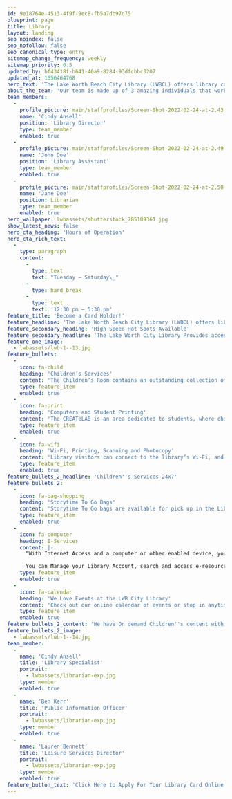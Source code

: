 ```yaml
---
id: 9e18764e-4513-4f9f-9ec8-fb5a7db97d75
blueprint: page
title: Library
layout: landing
seo_noindex: false
seo_nofollow: false
seo_canonical_type: entry
sitemap_change_frequency: weekly
sitemap_priority: 0.5
updated_by: bf43418f-b641-40a9-8284-93dfcbbc3207
updated_at: 1656464768
hero_text: 'The Lake Worth Beach City Library (LWBCL) offers library card holders resources such as children’s and adult books, videos, and audio books. Library services include WiFi, laptops, printing, scanning, faxing, and hotspots. Additional resources are available on-line using a LWBCL card.'
about_the_team: 'Our team is made up of 3 amazing individuals that work very hard.  We  love our community and this is demo text that I am using to fill up space.  Having 2 Sentences is ideal but anything works!'
team_members:
  -
    profile_picture: main/staffprofiles/Screen-Shot-2022-02-24-at-2.43.14-PM.png
    name: 'Cindy Ansell'
    position: 'Library Director'
    type: team_member
    enabled: true
  -
    profile_picture: main/staffprofiles/Screen-Shot-2022-02-24-at-2.49.00-PM.png
    name: 'John Doe'
    position: 'Library Assistant'
    type: team_member
    enabled: true
  -
    profile_picture: main/staffprofiles/Screen-Shot-2022-02-24-at-2.50.23-PM.png
    name: 'Jane Doe'
    position: Librarian
    type: team_member
    enabled: true
hero_wallpaper: lwbassets/shutterstock_785109361.jpg
show_latest_news: false
hero_cta_heading: 'Hours of Operation'
hero_cta_rich_text:
  -
    type: paragraph
    content:
      -
        type: text
        text: "Tuesday – Saturday\_"
      -
        type: hard_break
      -
        type: text
        text: '12:30 pm – 5:30 pm'
feature_title: 'Become a Card Holder!'
feature_headline: 'The Lake Worth Beach City Library (LWBCL) offers library card holders resources such as children’s and adult books, videos, and audio books. Library services include WiFi, laptops, printing, scanning, faxing, and hotspots. Additional resources are available on-line using a LWBCL card.'
feature_secondary_heading: 'High Speed Hot Spots Available'
feature_secondary_headline: 'The Lake Worth City Library Provides access to High Speed Hot Spots that can be checked out from the Library with your Library card at the front desk.'
feature_one_image:
  - lwbassets/lwb-1--13.jpg
feature_bullets:
  -
    icon: fa-child
    heading: 'Children’s Services'
    content: 'The Children’s Room contains an outstanding collection of picture books, chapter books, readers, graphic novels, and non-fiction source books.  The space is a welcoming and safe area for children to explore and to read, either alone, or with a reading buddy.'
    type: feature_item
    enabled: true
  -
    icon: fa-print
    heading: 'Computers and Student Printing'
    content: 'The CREATeLAB is an area dedicated to students, where children can meet friends and use iPads and computers.  Printing is free for students doing class work, and various materials such as poster board, markers and drawing tools, are available for creating posters and artwork.'
    type: feature_item
    enabled: true
  -
    icon: fa-wifi
    heading: 'Wi-Fi, Printing, Scanning and Photocopy'
    content: 'Library visitors can connect to the library’s Wi-Fi, and print wirelessly from phones, tablets or laptop computers. Scanning, faxing, and photocopying are popular services. Visitors often bring their own devices to connect to the Internet, but laptops are available for Internet access or printing.'
    type: feature_item
    enabled: true
feature_bullets_2_headline: 'Children''s Services 24x7'
feature_bullets_2:
  -
    icon: fa-bag-shopping
    heading: 'Storytime To Go Bags'
    content: 'Storytime To Go bags are available for pick up in the Library. Each bag contains a book and an activity for parents and children to do at home.'
    type: feature_item
    enabled: true
  -
    icon: fa-computer
    heading: E-Services
    content: |-
      “With Internet Access and a computer or other enabled device, you can access many useful library tools online”

      You can Manage your Library Account, search and access e-resources like ebooks, e-audiobooks, and magazines and newspapers, including academic publications.
    type: feature_item
    enabled: true
  -
    icon: fa-calendar
    heading: 'We Love Events at the LWB City Library'
    content: 'Check out our online calendar of events or stop in anytime to get up-to-date information on all of our upcoming events!'
    type: feature_item
    enabled: true
feature_bullets_2_content: 'We have On demand Children''s content with our Storytime @ Home Videos, as well as access to our GoGo Library Services!  Enjoy all the great features and inquire today!'
feature_bullets_2_image:
  - lwbassets/lwb-1--14.jpg
team_member:
  -
    name: 'Cindy Ansell'
    title: 'Library Specialist'
    portrait:
      - lwbassets/librarian-exp.jpg
    type: member
    enabled: true
  -
    name: 'Ben Kerr'
    title: 'Public Information Officer'
    portrait:
      - lwbassets/librarian-exp.jpg
    type: member
    enabled: true
  -
    name: 'Lauren Bennett'
    title: 'Leisure Services Director'
    portrait:
      - lwbassets/librarian-exp.jpg
    type: member
    enabled: true
feature_button_text: 'Click Here to Apply For Your Library Card Online'
---
```

